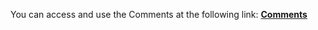 You can access and use the Comments at the following link: **[Comments](https://mukush11.github.io/JS---Comments/)**
